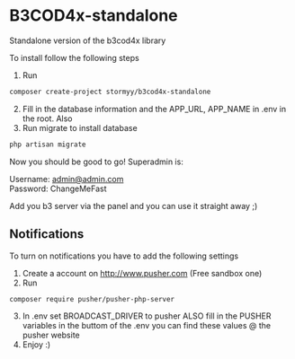 # B3COD4x-standalone
Standalone version of the b3cod4x library

To install follow the following steps
1. Run 
```bash
composer create-project stormyy/b3cod4x-standalone
```
2. Fill in the database information and the APP_URL, APP_NAME in .env in the root. Also 
3. Run migrate to install database 
```bash
php artisan migrate
```

Now you should be good to go! Superadmin is:    

Username: admin@admin.com   
Password: ChangeMeFast

Add you b3 server via the panel and you can use it straight away ;)


## Notifications
To turn on notifications you have to add the following settings

1. Create a account on http://www.pusher.com (Free sandbox one)
2. Run
```bash
composer require pusher/pusher-php-server
```
3. In .env set BROADCAST_DRIVER to pusher ALSO fill in the PUSHER variables in the buttom of the .env you can find these values @ the pusher website
4. Enjoy :)
